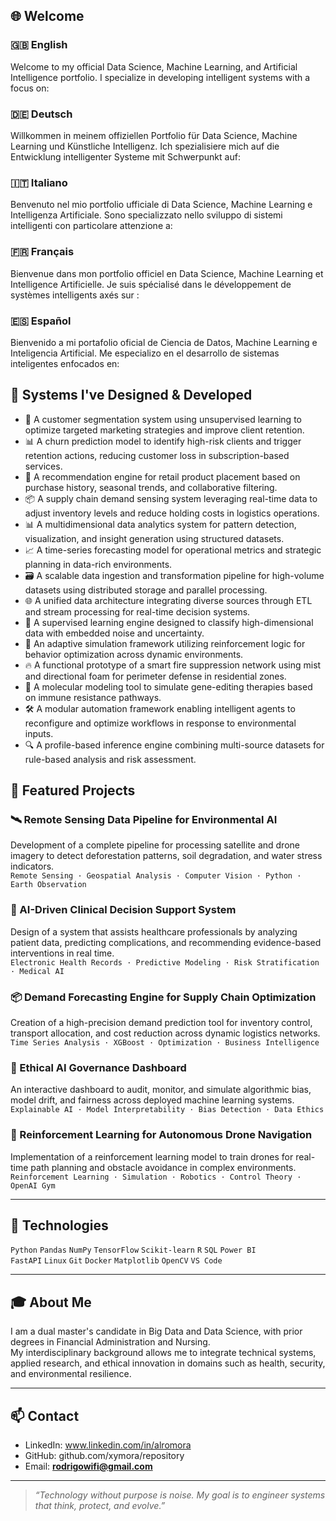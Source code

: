 ## 🌐 Welcome

### 🇬🇧 English  
Welcome to my official Data Science, Machine Learning, and Artificial Intelligence portfolio. I specialize in developing intelligent systems with a focus on:

### 🇩🇪 Deutsch  
Willkommen in meinem offiziellen Portfolio für Data Science, Machine Learning und Künstliche Intelligenz. Ich spezialisiere mich auf die Entwicklung intelligenter Systeme mit Schwerpunkt auf:

### 🇮🇹 Italiano  
Benvenuto nel mio portfolio ufficiale di Data Science, Machine Learning e Intelligenza Artificiale. Sono specializzato nello sviluppo di sistemi intelligenti con particolare attenzione a:

### 🇫🇷 Français  
Bienvenue dans mon portfolio officiel en Data Science, Machine Learning et Intelligence Artificielle. Je suis spécialisé dans le développement de systèmes intelligents axés sur :

### 🇪🇸 Español  
Bienvenido a mi portafolio oficial de Ciencia de Datos, Machine Learning e Inteligencia Artificial. Me especializo en el desarrollo de sistemas inteligentes enfocados en:

## 🧩 Systems I've Designed & Developed

- 💼 A customer segmentation system using unsupervised learning to optimize targeted marketing strategies and improve client retention.
- 📊 A churn prediction model to identify high-risk clients and trigger retention actions, reducing customer loss in subscription-based services.
- 🛒 A recommendation engine for retail product placement based on purchase history, seasonal trends, and collaborative filtering.
- 📦 A supply chain demand sensing system leveraging real-time data to adjust inventory levels and reduce holding costs in logistics operations.
- 📊 A multidimensional data analytics system for pattern detection, visualization, and insight generation using structured datasets.
- 📈 A time-series forecasting model for operational metrics and strategic planning in data-rich environments.
- 🗃️ A scalable data ingestion and transformation pipeline for high-volume datasets using distributed storage and parallel processing.
- 🌐 A unified data architecture integrating diverse sources through ETL and stream processing for real-time decision systems.
- 🧠 A supervised learning engine designed to classify high-dimensional data with embedded noise and uncertainty.
- 🤖 An adaptive simulation framework utilizing reinforcement logic for behavior optimization across dynamic environments.
- 🔥 A functional prototype of a smart fire suppression network using mist and directional foam for perimeter defense in residential zones.
- 🧬 A molecular modeling tool to simulate gene-editing therapies based on immune resistance pathways.
- 🛠️ A modular automation framework enabling intelligent agents to reconfigure and optimize workflows in response to environmental inputs.
- 🔍 A profile-based inference engine combining multi-source datasets for rule-based analysis and risk assessment.

## 🚀 Featured Projects

### 🛰️ Remote Sensing Data Pipeline for Environmental AI  
Development of a complete pipeline for processing satellite and drone imagery to detect deforestation patterns, soil degradation, and water stress indicators.  
`Remote Sensing · Geospatial Analysis · Computer Vision · Python · Earth Observation`

### 🏥 AI-Driven Clinical Decision Support System  
Design of a system that assists healthcare professionals by analyzing patient data, predicting complications, and recommending evidence-based interventions in real time.  
`Electronic Health Records · Predictive Modeling · Risk Stratification · Medical AI`

### 📦 Demand Forecasting Engine for Supply Chain Optimization  
Creation of a high-precision demand prediction tool for inventory control, transport allocation, and cost reduction across dynamic logistics networks.  
`Time Series Analysis · XGBoost · Optimization · Business Intelligence`

### 🧠 Ethical AI Governance Dashboard  
An interactive dashboard to audit, monitor, and simulate algorithmic bias, model drift, and fairness across deployed machine learning systems.  
`Explainable AI · Model Interpretability · Bias Detection · Data Ethics`

### 🎯 Reinforcement Learning for Autonomous Drone Navigation  
Implementation of a reinforcement learning model to train drones for real-time path planning and obstacle avoidance in complex environments.  
`Reinforcement Learning · Simulation · Robotics · Control Theory · OpenAI Gym`

---

## 🧰 Technologies

`Python` `Pandas` `NumPy` `TensorFlow` `Scikit-learn` `R` `SQL` `Power BI`  
`FastAPI` `Linux` `Git` `Docker` `Matplotlib` `OpenCV` `VS Code`

---

## 🎓 About Me

I am a dual master's candidate in Big Data and Data Science, with prior degrees in Financial Administration and Nursing.  
My interdisciplinary background allows me to integrate technical systems, applied research, and ethical innovation in domains such as health, security, and environmental resilience.

---

## 📫 Contact

- LinkedIn: www.linkedin.com/in/alromora
- GitHub: github.com/xymora/repository
- Email: **rodrigowifi@gmail.com**

---

> *“Technology without purpose is noise. My goal is to engineer systems that think, protect, and evolve.”*
